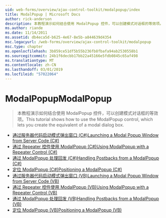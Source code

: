 ```yaml
---
uid: web-forms/overview/ajax-control-toolkit/modalpopup/index
title: ModalPopup | Microsoft Docs
author: rick-anderson
description: 本教程演示如何结合使用 ModalPopup 控件，可以创建模式对话框的等效项。
ms.author: riande
ms.date: 11/14/2011
ms.assetid: db4eca5d-b625-4e67-8e5b-a844639d4354
msc.legacyurl: /web-forms/overview/ajax-control-toolkit/modalpopup
msc.type: chapter
ms.openlocfilehash: 3b859ce51df5b55b236fb8fbafa94ab2530558b1
ms.sourcegitcommit: 24b1f6decbb17bb22a45166e5fdb0845c65af498
ms.translationtype: MT
ms.contentlocale: zh-CN
ms.lasthandoff: 03/01/2019
ms.locfileid: "57022064"
---
```

<a name="modalpopup"></a><span data-ttu-id="6956f-103">ModalPopup</span><span class="sxs-lookup"><span data-stu-id="6956f-103">ModalPopup</span></span>
====================
> <span data-ttu-id="6956f-104">本教程演示如何结合使用 ModalPopup 控件，可以创建模式对话框的等效项。</span><span class="sxs-lookup"><span data-stu-id="6956f-104">This tutorial shows how to use the ModalPopup control, which lets you create the equivalent of a modal dialog box.</span></span>


- [<span data-ttu-id="6956f-105">通过服务器代码启动模式弹出窗口 (C#)</span><span class="sxs-lookup"><span data-stu-id="6956f-105">Launching a Modal Popup Window from Server Code (C#)</span></span>](launching-a-modal-popup-window-from-server-code-cs.md)
- [<span data-ttu-id="6956f-106">通过 Repeater 控件使用 ModalPopup (C#)</span><span class="sxs-lookup"><span data-stu-id="6956f-106">Using ModalPopup with a Repeater Control (C#)</span></span>](using-modalpopup-with-a-repeater-control-cs.md)
- [<span data-ttu-id="6956f-107">通过 ModalPopup 处理回发 (C#)</span><span class="sxs-lookup"><span data-stu-id="6956f-107">Handling Postbacks from a ModalPopup (C#)</span></span>](handling-postbacks-from-a-modalpopup-cs.md)
- [<span data-ttu-id="6956f-108">定位 ModalPopup (C#)</span><span class="sxs-lookup"><span data-stu-id="6956f-108">Positioning a ModalPopup (C#)</span></span>](positioning-a-modalpopup-cs.md)
- [<span data-ttu-id="6956f-109">通过服务器代码启动模式弹出窗口 (VB)</span><span class="sxs-lookup"><span data-stu-id="6956f-109">Launching a Modal Popup Window from Server Code (VB)</span></span>](launching-a-modal-popup-window-from-server-code-vb.md)
- [<span data-ttu-id="6956f-110">通过 Repeater 控件使用 ModalPopup (VB)</span><span class="sxs-lookup"><span data-stu-id="6956f-110">Using ModalPopup with a Repeater Control (VB)</span></span>](using-modalpopup-with-a-repeater-control-vb.md)
- [<span data-ttu-id="6956f-111">通过 ModalPopup 处理回发 (VB)</span><span class="sxs-lookup"><span data-stu-id="6956f-111">Handling Postbacks from a ModalPopup (VB)</span></span>](handling-postbacks-from-a-modalpopup-vb.md)
- [<span data-ttu-id="6956f-112">定位 ModalPopup (VB)</span><span class="sxs-lookup"><span data-stu-id="6956f-112">Positioning a ModalPopup (VB)</span></span>](positioning-a-modalpopup-vb.md)

